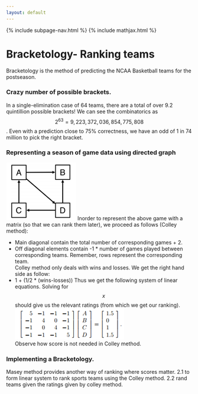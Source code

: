 ```yaml
---
layout: default
---
```

{% include subpage-nav.html %}
{% include mathjax.html %}

# Bracketology- Ranking teams
Bracketology is the method of predicting the NCAA Basketball teams for the postseason.

### Crazy number of possible brackets.
In a single-elimination case of 64 teams, there are a total of over 9.2 quintillion possible brackets! We can see the combinatorics as $$2^{63} = 9,223,372,036,854,775,808$$. Even with a prediction close to 75% correctness, we have an odd of 1 in 74 million to pick the right bracket.

### Representing  a season of game data using directed graph
![](img/bracket-undirected.png?style=center)
Inorder to represent the above game with a matrix (so that we can rank them later), we proceed as follows (Colley method):
* Main diagonal contain the total number of corresponding games + 2.
* Off diagonal elements contain -1 * number of games played between corresponding teams. Remember, rows represent the corresponding team.    
Colley method only deals with wins and losses. We get the right hand side as follow:
* 1 + (1/2 * (wins-losses))
Thus we get the following system of linear equations. Solving for $$x$$ should give us the relevant ratings (from which we get our ranking).    
<span><img src="img/bracket-system.png" ><br></span>
Observe how score is not needed in Colley method.

### Implementing a Bracketology.
Masey method provides another way of ranking where scores matter.
2.1 to form linear system to rank sports teams using the Colley method.
2.2 rand teams given the ratings given by colley method.
